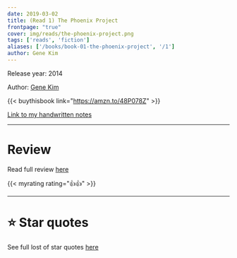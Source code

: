 ```yaml
---
date: 2019-03-02
title: (Read 1) The Phoenix Project
frontpage: "true"
cover: img/reads/the-phoenix-project.png
tags: ['reads', 'fiction']
aliases: ['/books/book-01-the-phoenix-project', '/1']
author: Gene Kim
---
```


Release year: 2014

Author: [Gene Kim](https://www.linkedin.com/in/realgenekim/)

{{< buythisbook link="https://amzn.to/48P078Z" >}}

[Link to my handwritten notes](https://drive.google.com/file/d/1QKdGi9t0untw0wHvX60e8NAGGFl8-h_8/view?usp=drive_link)

---

# Review

Read full review [here](/41)

{{< myrating rating="👍👍" >}}

---

# :star: Star quotes

See full lost of star quotes [here](/41)
